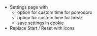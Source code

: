 - Settings page with
  - option for custom time for pomodoro
  - option for custom time for break
  - save settings in cookie
- Replace Start / Reset with icons